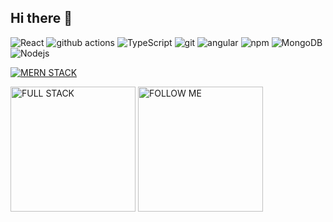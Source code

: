 ## Hi there 👋
<p>
  <img alt="React" src="https://img.shields.io/badge/-React-45b8d8?style=flat-square&logo=react&logoColor=white" />
  <img alt="github actions" src="https://img.shields.io/badge/-Github_Actions-2088FF?style=flat-square&logo=github-actions&logoColor=white" />
   <img alt="TypeScript" src="https://img.shields.io/badge/-TypeScript-007ACC?style=flat-square&logo=typescript&logoColor=white" />
   <img alt="git" src="https://img.shields.io/badge/-Git-F05032?style=flat-square&logo=git&logoColor=white" />
   <img alt="angular" src="https://img.shields.io/badge/-Angular-DD0031?style=flat-square&logo=angular&logoColor=white" />
  <img alt="npm" src="https://img.shields.io/badge/-NPM-CB3837?style=flat-square&logo=npm&logoColor=white" />
  <img alt="MongoDB" src="https://img.shields.io/badge/-MongoDB-13aa52?style=flat-square&logo=mongodb&logoColor=white" />
  <img alt="Nodejs" src="https://img.shields.io/badge/-Nodejs-43853d?style=flat-square&logo=Node.js&logoColor=white" />
</p>
<a href="https://github.com/ranjeetdakshvanshi/MERN-STACK"><img alt="MERN STACK" src="https://github.com/user-attachments/assets/c03a8a2a-c52c-4d67-8005-02b678d5acef" /></a>

<p>
 <a href="https://github.com/ranjeetdakshvanshi/FULL-STACK-JAVA"><img alt="FULL STACK" width="200px" src="https://github.com/user-attachments/assets/c1a6fbab-6d3a-4230-b14a-a7d9090f82f8" /></a>
 <a href="https://github.com/ranjeetdakshvanshi/FULL-STACK-JAVA"><img alt="FOLLOW ME" width="200px" src="https://github.com/user-attachments/assets/a640c077-9fd1-4044-84e0-94c34ea067b1" /></a>
 </p>
